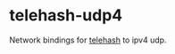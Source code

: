 telehash-udp4
=============

Network bindings for [telehash](https://github.com/telehash/telehash-js) to ipv4 udp.
